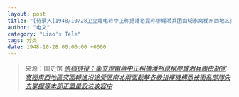 ```yaml
---
layout: post
title: "[待录入]1948/10/28卫立煌电蒋中正称据潘裕昆称廖耀湘兵团由胡家窝棚东西地区突围转进沿途受匪南北两面截击各级指挥机构悉被冲乱部队失去掌握等本部正尽量设法收容中"
author: "电文"
category: "Liao's Tele"
tags: 分类
date: 1948-10-28 00:00:00 +0000
---
```

> 来源：国史馆 [*原档链接：衛立煌電蔣中正稱據潘裕昆稱廖耀湘兵團由胡家窩棚東西地區突圍轉進沿途受匪南北兩面截擊各級指揮機構悉被衝亂部隊失去掌握等本部正盡量設法收容中*](https://ahonline.drnh.gov.tw/index.php?act=Display/image/5894544cb=dc-N#7dF)